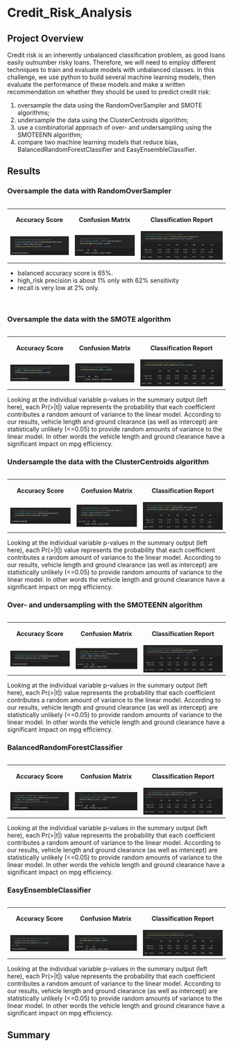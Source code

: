 # Credit_Risk_Analysis

## Project Overview

Credit risk is an inherently unbalanced classification problem, as good loans easily outnumber risky loans. Therefore, we will need to employ different techniques to train and evaluate models with unbalanced classes. In this challenge, we use python to build several machine learning models, then evaluate the performance of these models and make a written recommendation on whether they should be used to predict credit risk:

1. oversample the data using the RandomOverSampler and SMOTE algorithms;
2. undersample the data using the ClusterCentroids algorithm;
3. use a combinatorial approach of over- and undersampling using the SMOTEENN algorithm;
4. compare two machine learning models that reduce bias, BalancedRandomForestClassifier and EasyEnsembleClassifier.


## Results

### Oversample the data with RandomOverSampler

<table align="left">
  <tr height=50px>
    <th>Accuracy Score</th>
    <th>Confusion Matrix</th>
    <th>Classification Report</th>
  </tr>
  <tr>
    <td> <img src='Resources/Oversampling_AccScore.png'>
    <td> <img src='Resources/Oversampling_ConfMatrix.png'>
    <td> <img src='Resources/Oversampling_ClassReport.png'>
  </tr>
</table>
<br> 
  
- balanced accuracy score is 65%.
- high_risk precision is about 1% only with 62% sensitivity
- recall is very low at 2% only.
<br clear="left"/>

### Oversample the data with the SMOTE algorithm

<table align="left">
  <tr height=50px>
    <th>Accuracy Score</th>
    <th>Confusion Matrix</th>
    <th>Classification Report</th>
  </tr>
  <tr>
    <td> <img src='Resources/SMOTE_AccScore.png'>
    <td> <img src='Resources/SMOTE_ConfMatrix.png'>
    <td> <img src='Resources/SMOTE_ClassReport.png'>
  </tr>
</table>
<br> 

Looking at the individual variable p-values in the summary output (left here), each Pr(>|t|) value represents the probability that each coefficient contributes a random amount of variance to the linear model. According to our results, vehicle length and ground clearance (as well as intercept) are statistically unlikely (<=0.05) to provide random amounts of variance to the linear model. In other words the vehicle length and ground clearance have a significant impact on mpg efficiency.
<br clear="left"/>

### Undersample the data with the ClusterCentroids algorithm

<table align="left">
  <tr height=50px>
    <th>Accuracy Score</th>
    <th>Confusion Matrix</th>
    <th>Classification Report</th>
  </tr>
  <tr>
    <td> <img src='Resources/Undersampling_AccScore.png'>
    <td> <img src='Resources/Undersampling_ConfMatrix.png'>
    <td> <img src='Resources/Undersampling_ClassReport.png'>
  </tr>
</table>
<br> 

Looking at the individual variable p-values in the summary output (left here), each Pr(>|t|) value represents the probability that each coefficient contributes a random amount of variance to the linear model. According to our results, vehicle length and ground clearance (as well as intercept) are statistically unlikely (<=0.05) to provide random amounts of variance to the linear model. In other words the vehicle length and ground clearance have a significant impact on mpg efficiency.
<br clear="left"/>

### Over- and undersampling with the SMOTEENN algorithm

<table align="left">
  <tr height=50px>
    <th>Accuracy Score</th>
    <th>Confusion Matrix</th>
    <th>Classification Report</th>
  </tr>
  <tr>
    <td> <img src='Resources/SMOTEENN_AccScore.png'>
    <td> <img src='Resources/SMOTEENN_ConfMatrix.png'>
    <td> <img src='Resources/SMOTEENN_ClassReport.png'>
  </tr>
</table>
<br> 

Looking at the individual variable p-values in the summary output (left here), each Pr(>|t|) value represents the probability that each coefficient contributes a random amount of variance to the linear model. According to our results, vehicle length and ground clearance (as well as intercept) are statistically unlikely (<=0.05) to provide random amounts of variance to the linear model. In other words the vehicle length and ground clearance have a significant impact on mpg efficiency.
<br clear="left"/>

### BalancedRandomForestClassifier

<table align="left">
  <tr height=50px>
    <th>Accuracy Score</th>
    <th>Confusion Matrix</th>
    <th>Classification Report</th>
  </tr>
  <tr>
    <td> <img src='Resources/BRFC_AccScore.png'>
    <td> <img src='Resources/BRFC_ConfMatrix.png'>
    <td> <img src='Resources/BRFC_ClassReport.png'>
  </tr>
</table>
<br> 

Looking at the individual variable p-values in the summary output (left here), each Pr(>|t|) value represents the probability that each coefficient contributes a random amount of variance to the linear model. According to our results, vehicle length and ground clearance (as well as intercept) are statistically unlikely (<=0.05) to provide random amounts of variance to the linear model. In other words the vehicle length and ground clearance have a significant impact on mpg efficiency.
<br clear="left"/>

### EasyEnsembleClassifier

<table align="left">
  <tr height=50px>
    <th>Accuracy Score</th>
    <th>Confusion Matrix</th>
    <th>Classification Report</th>
  </tr>
  <tr>
    <td> <img src='Resources/EEC_AccScore.png'>
    <td> <img src='Resources/EEC_ConfMatrix.png'>
    <td> <img src='Resources/EEC_ClassReport.png'>
  </tr>
</table>
<br> 

Looking at the individual variable p-values in the summary output (left here), each Pr(>|t|) value represents the probability that each coefficient contributes a random amount of variance to the linear model. According to our results, vehicle length and ground clearance (as well as intercept) are statistically unlikely (<=0.05) to provide random amounts of variance to the linear model. In other words the vehicle length and ground clearance have a significant impact on mpg efficiency.
<br clear="left"/>

## Summary

